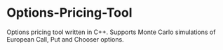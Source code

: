 # Options-Pricing-Tool
Options pricing tool written in C++. Supports Monte Carlo simulations of European Call, Put and Chooser options.
